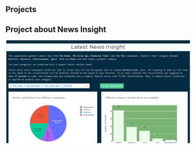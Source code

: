 ## Projects

## Project about News Insight
![##Link](https://github.com/mohitnagarkotibca/Projects/blob/master/images/1.png?raw=true)
